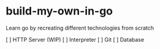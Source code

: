 # build-my-own-in-go

Learn go by recreating different technologies from scratch

[ ] HTTP Server (WIP)
[ ] Interpreter
[ ] Git
[ ] Database
